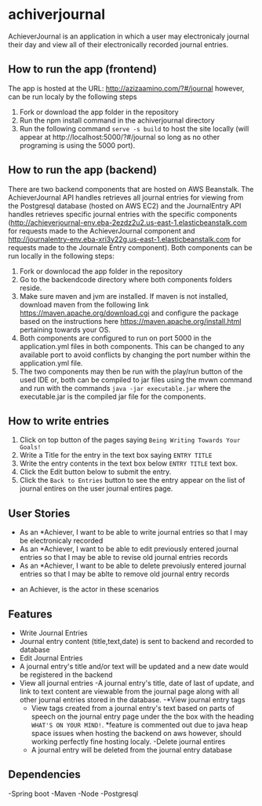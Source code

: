 # achiverjournal
AchieverJournal is an application in which a user may electronicaly journal their day and view all of their electronically recorded journal entries.

## How to run the app (frontend)
The app is hosted at the URL: http://azizaamino.com/?#/journal however, can be run localy by the following steps
1. Fork or download the app folder in the repository
2. Run the npm install command in the achiverjournal directory
3. Run the following command `serve -s build` to host the site locally (will appear at http://localhost:5000/?#/journal so long as no other programing is using the 5000 port).
## How to run the app (backend)
There are two backend components that are hosted on AWS Beanstalk. The AchieverJournal API handles retrieves all journal entries for viewing from the Postgresql database (hosted on AWS EC2) and the JournalEntry API handles retrieves specific journal entries with the specific components (http://achieverjournal-env.eba-2ezdz2u2.us-east-1.elasticbeanstalk.com for requests made to the AchieverJournal component and http://journalentry-env.eba-xri3y22g.us-east-1.elasticbeanstalk.com for requests made to the Journale Entry component). Both components can be run locally in the following steps:
1. Fork or downlocad the app folder in the repository
2. Go to the backendcode directory where both components folders reside.
3. Make sure maven and jvm are installed. If maven is not installed, download maven from the following link https://maven.apache.org/download.cgi and configure the package based on the instructions here https://maven.apache.org/install.html pertaining towards your OS.
4. Both components are configured to run on port 5000 in the application.yml files in both components. This can be changed to any available port to avoid conflicts by changing the port number within the application.yml file.
5. The two components may then be run with the play/run button of the used IDE or, both can be compiled to jar files using the mvwn command and run with the commands  `java -jar executable.jar` where the executable.jar is the compiled jar file for the components.
## How to write entries
1. Click on top button of the pages saying `Being Writing Towards Your Goals!`
2. Write a Title for the entry in the text box saying `ENTRY TITLE`
3. Write the entry contents in the text box below `ENTRY TITLE` text box.
4. Click the Edit button below to submit the entry.
5. Click the `Back to Entries` button to see the entry appear on the list of journal entires on the user journal entires page.
## User Stories
 - As an *Achiever, I want to be able to write journal entries so that I may be electronicaly recorded
 - As an *Achiever, I want to be able to edit previously entered journal entries so that I may be able to revise old journal entries records 
 - As an *Achiever, I want to be able to delete prevoiusly entered journal entries so that I may be ablte to remove old journal entry records
 * an Achiever, is the actor in these scenarios
## Features
 - Write Journal Entries
  - Journal entry content (title,text,date) is sent to backend and recorded to database
 - Edit Journal Entries
  - A journal entry's title and/or text will be updated and a new date would be registered in the backend
 - View all journal entries
  -A journal entry's title, date of last of update, and link to text content are viewable from the journal page along with all other journal entries stored in the database.
  -*View journal entry tags
    - View tags created from a journal entry's text based on parts of speech on the journal entry page under the the box with the heading `WHAT'S ON YOUR MIND!`.
    *feature is commented out due to java heap space issues when hosting the backend on aws however, should working perfectly fine hosting localy.
  -Delete journal entires
    - A journal entry will be deleted from the journal entry database
## Dependencies
  -Spring boot
  -Maven
  -Node
  -Postgresql
  

    
 


